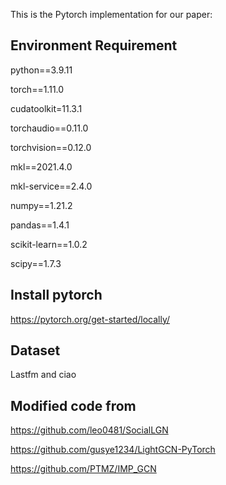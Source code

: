 This is the Pytorch implementation for our paper:

## Environment Requirement

python==3.9.11

torch==1.11.0

cudatoolkit=11.3.1

torchaudio==0.11.0

torchvision==0.12.0

mkl==2021.4.0

mkl-service==2.4.0

numpy==1.21.2

pandas==1.4.1

scikit-learn==1.0.2

scipy==1.7.3

## Install pytorch

https://pytorch.org/get-started/locally/

## Dataset

Lastfm and ciao


## Modified code from

https://github.com/leo0481/SocialLGN

https://github.com/gusye1234/LightGCN-PyTorch

https://github.com/PTMZ/IMP_GCN
